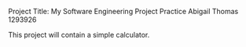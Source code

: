 Project Title: My Software Engineering Project Practice
Abigail Thomas
1293926

This project will contain a simple calculator.